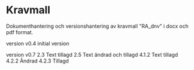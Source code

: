 # Kravmall
Dokumenthantering och versionshantering av kravmall "RA_dnv" i docx och pdf format.

version v0.4 initial version

version v0.7
	2.3 	Text tillagd
	2.5 	Text ändrad och tillagd
	4.1.2	Text tillagd
	4.2.2	Ändrad
	4.2.3	Tillagd
